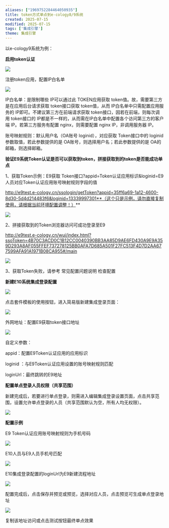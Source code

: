 ```yaml
---
aliases: ["1969752284464050935"]
title: token方式单点到e-cology8/9系统
created: 2025-07-15
modified: 2025-07-15
tags: ['集成引擎']
theme: 集成引擎
---
```


以e-cology9系统为例：

**启用token认证**

![](https://myhelpdoc.oss-cn-heyuan.aliyuncs.com/mdimages/44a8094dd09c9c0c86edbf131414617d.jpg)

注册token应用，配置IP白名单

![](https://myhelpdoc.oss-cn-heyuan.aliyuncs.com/mdimages/a6eadbff09d41c53ec1248244c60e37a.jpg)

IP白名单：是限制哪些 IP可以通过此 TOKEN应用获取 token值。故，需要第三方是在应用后台请求获取 token接口获取 token值，从而 IP白名单中只需配置应用服务的 IP即可。不建议第三方在前端请求获取 token接口，因若在前端，则每次调用 token接口的 IP都是不一样的，从而需在IP白名单中配置各个访问第三方的客户端 IP。若第三方服务有配置 nginx，则需要配置 nginx IP，非调用服务器 IP。

账号映射规则：默认用户名（OA账号 loginid），对应获取 Token接口中的 loginid参数取值，若此参数提供的是 OA账号，则选择用户名；若此参数提供的是 OA的邮箱，则选择邮箱。

**验证E9系统Token认证是否可以获取到token，拼接获取到的token是否能成功单点**

1、获取Token示例：E9获取 Token接口?appid=Token认证应用标识&loginid=E9人员对应Token认证应用账号映射规则字段的值

http://e9test.e-cology.cn/ssologin/getToken?appid=35ff6a69-1a12-4600-8d30-5d4d214483f6&loginid=13339997301**（这个只是示例，请勿直接复制使用，请根据当前环境配置调整！）**

![](https://myhelpdoc.oss-cn-heyuan.aliyuncs.com/mdimages/499e4e9c128c23aa101955359aa26058.jpg)

2、拼接获取到的Token浏览器访问可成功登录至E9

http://e9test.e-cology.cn/wui/index.html?ssoToken=4B70C3ACD0C1B12CC0040390BB3AA85D9AE6FD430A9E9A359D293A8AF055FFEF737278125BB0AFA7D685A501F27FC513F4D7D2AA677599AFA91A1971B08CA955#/main

![](https://myhelpdoc.oss-cn-heyuan.aliyuncs.com/mdimages/711d5db5a2cb99526c7fdb812600c896.jpg)

3、获取Token失败，请参考 常见配置问题说明 检查配置

**新建E10系统集成登录配置**

![](https://myhelpdoc.oss-cn-heyuan.aliyuncs.com/mdimages/f8a3155782f07eaae037dff879f2d51a.jpg)

点击套件模板的使用按钮，进入简易版新建集成登录页面：

![](https://myhelpdoc.oss-cn-heyuan.aliyuncs.com/mdimages/4522ffde9e98ca8c097b0458eab9425f.jpg)

外网地址：配置E9获取token接口地址

![](https://myhelpdoc.oss-cn-heyuan.aliyuncs.com/mdimages/0491bfae851f2318f0fbb74a35da75bb.jpg)

自定义参数：

appid：配置E9Token认证应用的应用标识

loginid ：与E9Token认证应用设置的账号映射规则匹配

loginUrl：最终跳转的E9地址

**配置单点登录人员权限（共享范围）**

新建完成后，若要进行单点登录，则需进入编辑集成登录设置页面，点击共享范围，设置允许单点登录的人员（共享范围默认为空，所有人均无权限）。

![](https://myhelpdoc.oss-cn-heyuan.aliyuncs.com/mdimages/fd41349060018b25e289df4418576a14.jpg)

**配置示例**

E9 Token认证应用账号映射规则为手机号码

![](https://myhelpdoc.oss-cn-heyuan.aliyuncs.com/mdimages/6a2637b467b1f6d3bb61b8df9c9c855f.jpg)

E10人员与E9人员手机号匹配

![](https://myhelpdoc.oss-cn-heyuan.aliyuncs.com/mdimages/3df70901f0697bab0b9a7a80d7c6c43c.jpg)

E10集成登录配置的loginUrl为E9新建流程地址

![](https://myhelpdoc.oss-cn-heyuan.aliyuncs.com/mdimages/c29ab85753005022a4432e9c94119b78.jpg)

配置完成后，点击保存并预览或预览，选择对应人员，点击预览可生成单点登录地址

![](https://myhelpdoc.oss-cn-heyuan.aliyuncs.com/mdimages/847d708f04cde3c6ae1a58e0379c5bf4.jpg)

复制该地址访问或点击测试按钮最终单点效果

